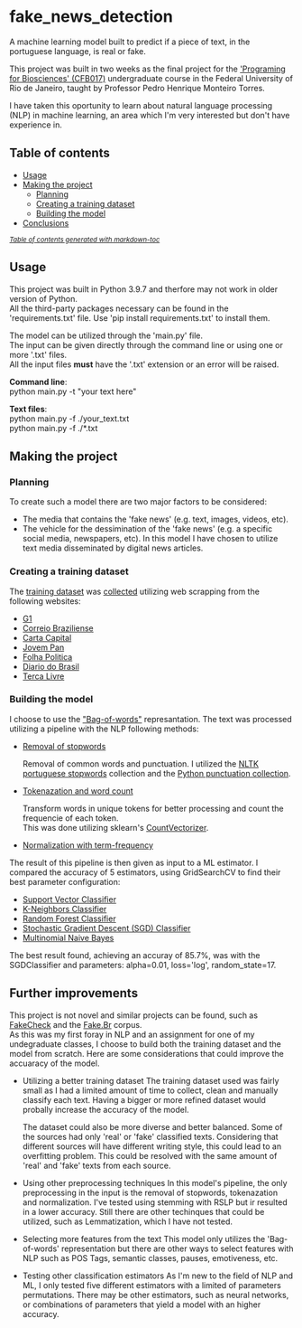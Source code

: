 # fake_news_detection
A machine learning model built to predict if a piece of text, in the portuguese language, is real or fake.

This project was built in two weeks as the final project for the ['Programing for Biosciences' (CFB017)](https://siga.ufrj.br/sira/repositorio-curriculo/disciplinas/9FF2077D-92A4-F799-307D-EA47BB21E873.html) undergraduate course in the Federal University of Rio de Janeiro, taught by Professor Pedro Henrique Monteiro Torres.

I have taken this oportunity to learn about natural language processing (NLP) in machine learning, an area which I'm very interested but don't have experience in.


## Table of contents
* [Usage](#usage)
* [Making the project](#making-the-project)
  + [Planning](#planning)
  + [Creating a training dataset](#creating-a-training-dataset)
  + [Building the model](#building-the-model)
* [Conclusions](#conclusions)

<small><i><a href='http://ecotrust-canada.github.io/markdown-toc/'>Table of contents generated with markdown-toc</a></i></small>


## Usage
This project was built in Python 3.9.7 and therfore may not work in older version of Python.\
All the third-party packages necessary can be found in the 'requirements.txt' file. Use 'pip install requirements.txt' to install them. 

The model can be utilized through the 'main.py' file.\
The input can be given directly through the command line or using one or more '.txt' files.\
All the input files **must** have the '.txt' extension or an error will be raised. 

   **Command line**:\
       python main.py -t "your text here"

   **Text files**:\
       python main.py -f ./your_text.txt\
       python main.py -f ./*.txt


## Making the project
### Planning
To create such a model there are two major factors to be considered:
* The media that contains the 'fake news' (e.g. text, images, videos, etc).
* The vehicle for the dessimination of the 'fake news' (e.g. a specific social media, newspapers, etc).
In this model I have chosen to utilize text media disseminated by digital news articles.


### Creating a training dataset
The [training dataset](https://github.com/jpvasquesc/fake_news_detection/tree/main/training_data) was [collected](https://github.com/jpvasquesc/fake_news_detection/tree/main/news_scrapping) utilizing web scrapping from the following websites:
* [G1](https://g1.globo.com/)
* [Correio Braziliense](https://www.correiobraziliense.com.br/)
* [Carta Capital](https://www.cartacapital.com.br/)
* [Jovem Pan](https://jovempan.com.br/)
* [Folha Politica](https://www.folhapolitica.org/)
* [Diario do Brasil](https://diariodobrasil.org/)
* [Terca Livre](https://tercalivre.com.br/)


### Building the model
I choose to use the ["Bag-of-words"](https://scikit-learn.org/stable/modules/feature_extraction.html#the-bag-of-words-representation) represantation. The text was processed utilizing a pipeline with the NLP following methods:
* [Removal of stopwords](https://scikit-learn.org/stable/modules/feature_extraction.html#using-stop-words)

   Removal of common words and punctuation. I utilized the [NLTK portuguese stopwords](http://www.nltk.org/nltk_data/) collection and the [Python punctuation collection](https://docs.python.org/3/library/string.html#string.punctuation).

* [Tokenazation and word count](https://scikit-learn.org/stable/modules/feature_extraction.html#common-vectorizer-usage)

   Transform words in unique tokens for better processing and count the frequencie of each token.\
   This was done utilizing sklearn's [CountVectorizer](https://scikit-learn.org/stable/modules/generated/sklearn.feature_extraction.text.CountVectorizer.html).

* [Normalization with term-frequency](https://scikit-learn.org/stable/modules/feature_extraction.html#tfidf-term-weighting)

The result of this pipeline is then given as input to a ML estimator. I compared the accuracy of 5 estimators, using GridSearchCV to find their best parameter configuration:
* [Support Vector Classifier](https://scikit-learn.org/stable/modules/generated/sklearn.svm.SVC.html)
* [K-Neighbors Classifier](https://scikit-learn.org/stable/modules/generated/sklearn.neighbors.KNeighborsClassifier.html)
* [Random Forest Classifier](https://scikit-learn.org/stable/modules/generated/sklearn.ensemble.RandomForestClassifier.html)
* [Stochastic Gradient Descent (SGD) Classifier](https://scikit-learn.org/stable/modules/generated/sklearn.linear_model.SGDClassifier.html)
* [Multinomial Naive Bayes](https://scikit-learn.org/stable/modules/generated/sklearn.naive_bayes.MultinomialNB.html)

The best result found, achieving an accuray of 85.7%, was with the SGDClassifier and parameters: alpha=0.01, loss='log', random_state=17.


## Further improvements
This project is not novel and similar projects can be found, such as [FakeCheck](http://nilc-fakenews.herokuapp.com/about) and the [Fake.Br](https://github.com/roneysco/Fake.br-Corpus) corpus.\
As this was my first foray in NLP and an assignment for one of my undegraduate classes, I choose to build both the training dataset and the model from scratch. Here are some considerations that could improve the accuaracy of the model.

* Utilizing a better training dataset
   The training dataset used was fairly small as I had a limited amount of time to collect, clean and manually classify each text. Having a bigger or more refined dataset would probally increase the accuracy of the model. 

   The dataset could also be more diverse and better balanced. Some of the sources had only 'real' or 'fake' classified texts. Considering that different sources will have different writing style, this could lead to an overfitting problem. This could be resolved with the same amount of 'real' and 'fake' texts from each source.
   
* Using other preprocessing techniques
   In this model's pipeline, the only preprocessing in the input is the removal of stopwords, tokenazation and normalization. I've tested using stemming with RSLP but ir resulted in a lower accuracy. Still there are other techinques that could be utilized, such as Lemmatization, which I have not tested.

* Selecting more features from the text
   This model only utilizes the 'Bag-of-words' representation but there are other ways to select features with NLP such as POS Tags, semantic classes, pauses, emotiveness, etc.

* Testing other classification estimators
   As I'm new to the field of NLP and ML, I only tested five different estimators with a limited of parameters permutations. There may be other estimators, such as neural networks, or combinations of parameters that yield a model with an higher accuracy.